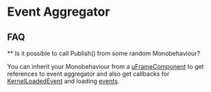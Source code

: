 # Event Aggregator

## FAQ

** Is it possible to call Publish() from some random Monobehaviour?

You can inherit your Monobehaviour from a [uFrameComponent](uframecomponent.md) to get references to event aggregator and also get callbacks for [KernelLoadedEvent](kernelloadedevent.md) and loading [events](events.md).
